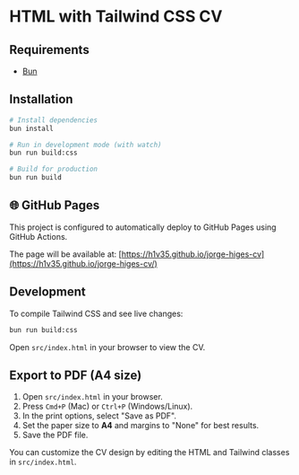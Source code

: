 # HTML with Tailwind CSS CV

## Requirements

- [Bun](https://bun.sh/)

## Installation

```bash
# Install dependencies
bun install

# Run in development mode (with watch)
bun run build:css

# Build for production
bun run build
```

## 🌐 GitHub Pages

This project is configured to automatically deploy to GitHub Pages using GitHub Actions.

The page will be available at: [https://h1v35.github.io/jorge-higes-cv](https://h1v35.github.io/jorge-higes-cv/)

## Development

To compile Tailwind CSS and see live changes:

```bash
bun run build:css
```

Open `src/index.html` in your browser to view the CV.

## Export to PDF (A4 size)

1. Open `src/index.html` in your browser.
2. Press `Cmd+P` (Mac) or `Ctrl+P` (Windows/Linux).
3. In the print options, select "Save as PDF".
4. Set the paper size to **A4** and margins to "None" for best results.
5. Save the PDF file.

You can customize the CV design by editing the HTML and Tailwind classes in `src/index.html`.
